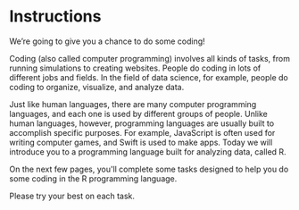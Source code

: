 # Instructions


We’re going to give you a chance to do some coding!

Coding (also called computer programming) involves all kinds of tasks, from running simulations to creating websites. People do coding in lots of different jobs and fields. In the field of data science, for example, people do coding to organize, visualize, and analyze data.

Just like human languages, there are many computer programming languages, and each one is used by different groups of people. Unlike human languages, however, programming languages are usually built to accomplish specific purposes. For example, JavaScript is often used for writing computer games, and Swift is used to make apps. Today we will introduce you to a programming language built for analyzing data, called R.

On the next few pages, you'll complete some tasks designed to help you do some coding in the R programming language.

Please try your best on each task.